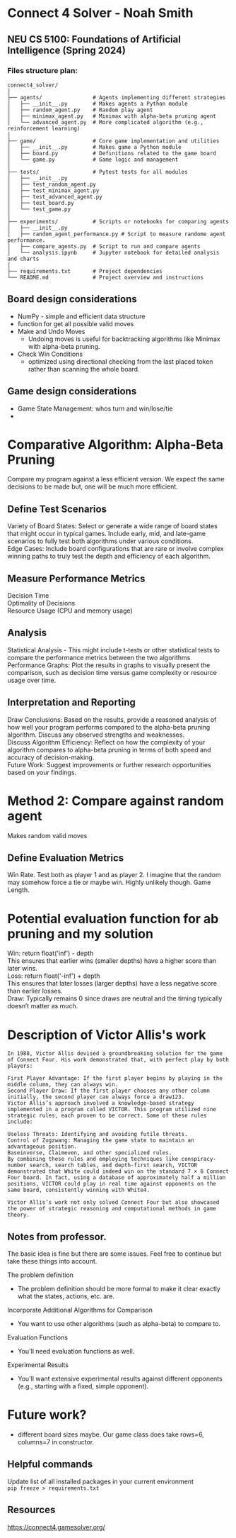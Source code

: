 # Connect 4 Solver - Noah Smith
## NEU CS 5100: Foundations of Artificial Intelligence (Spring 2024)

### Files structure plan:
```
connect4_solver/
│
├── agents/                # Agents implementing different strategies
│   ├── __init__.py        # Makes agents a Python module
│   ├── random_agent.py    # Random play agent
│   ├── minimax_agent.py   # Minimax with alpha-beta pruning agent
│   └── advanced_agent.py  # More complicated algorithm (e.g., reinforcement learning)
│
├── game/                  # Core game implementation and utilities
│   ├── __init__.py        # Makes game a Python module
│   ├── board.py           # Definitions related to the game board
│   └── game.py            # Game logic and management
│
├── tests/                 # Pytest tests for all modules
│   ├── __init__.py
│   ├── test_random_agent.py
│   ├── test_minimax_agent.py
│   ├── test_advanced_agent.py
│   ├── test_board.py
│   └── test_game.py
│
├── experiments/           # Scripts or notebooks for comparing agents
│   ├── __init__.py
│   ├── random_agent_performance.py # Script to measure randome agent performance. 
│   ├── compare_agents.py  # Script to run and compare agents
│   └── analysis.ipynb     # Jupyter notebook for detailed analysis and charts
│
├── requirements.txt       # Project dependencies
└── README.md              # Project overview and instructions

```

## Board design considerations
- NumPy - simple and efficient data structure
- function for get all possible valid moves
- Make and Undo Moves
    - Undoing moves is useful for backtracking algorithms like Minimax with alpha-beta pruning.
- Check Win Conditions 
    - optimized using directional checking from the last placed token rather than scanning the whole board.

## Game design considerations
- Game State Management: whos turn and win/lose/tie
- 


# Comparative Algorithm: Alpha-Beta Pruning
Compare my program against a less efficient version. We expect the same decisions to be made but, one will be much more efficient.

## Define Test Scenarios
Variety of Board States: Select or generate a wide range of board states that might occur in typical games. Include early, mid, and late-game scenarios to fully test both algorithms under various conditions.  
Edge Cases: Include board configurations that are rare or involve complex winning paths to truly test the depth and efficiency of each algorithm.

## Measure Performance Metrics
Decision Time  
Optimality of Decisions  
Resource Usage (CPU and memory usage)

## Analysis
Statistical Analysis - This might include t-tests or other statistical tests to compare the performance metrics between the two algorithms  
Performance Graphs: Plot the results in graphs to visually present the comparison, such as decision time versus game complexity or resource usage over time.

## Interpretation and Reporting
Draw Conclusions: Based on the results, provide a reasoned analysis of how well your program performs compared to the alpha-beta pruning algorithm. Discuss any observed strengths and weaknesses.  
Discuss Algorithm Efficiency: Reflect on how the complexity of your algorithm compares to alpha-beta pruning in terms of both speed and accuracy of decision-making.  
Future Work: Suggest improvements or further research opportunities based on your findings.  




<!-- break -->


# Method 2: Compare against random agent
Makes random valid moves

## Define Evaluation Metrics
Win Rate. Test both as player 1 and as player 2. I imagine that the random may somehow force a tie or maybe win. Highly unlikely though. 
Game Length. 



# Potential evaluation function for ab pruning and my solution
Win: return float('inf') - depth  
This ensures that earlier wins (smaller depths) have a higher score than later wins.  
Loss: return float('-inf') + depth  
This ensures that later losses (larger depths) have a less negative score than earlier losses.  
Draw: Typically remains 0 since draws are neutral and the timing typically doesn’t matter as much.  





<!--  -->
# Description of Victor Allis's work
```
In 1988, Victor Allis devised a groundbreaking solution for the game of Connect Four. His work demonstrated that, with perfect play by both players:

First Player Advantage: If the first player begins by playing in the middle column, they can always win.
Second Player Draw: If the first player chooses any other column initially, the second player can always force a draw123.
Victor Allis’s approach involved a knowledge-based strategy implemented in a program called VICTOR. This program utilized nine strategic rules, each proven to be correct. Some of these rules include:

Useless Threats: Identifying and avoiding futile threats.
Control of Zugzwang: Managing the game state to maintain an advantageous position.
Baseinverse, Claimeven, and other specialized rules.
By combining these rules and employing techniques like conspiracy-number search, search tables, and depth-first search, VICTOR demonstrated that White could indeed win on the standard 7 × 6 Connect Four board. In fact, using a database of approximately half a million positions, VICTOR could play in real time against opponents on the same board, consistently winning with White4.

Victor Allis’s work not only solved Connect Four but also showcased the power of strategic reasoning and computational methods in game theory.
```


## Notes from professor.

The basic idea is fine but there are some issues. Feel free to continue but take these things into account. 


The problem definition
- The problem definition should be more formal to make it clear exactly what the states, actions, etc. are. 

Incorporate Additional Algorithms for Comparison
- You want to use other algorithms (such as alpha-beta) to compare to. 

Evaluation Functions
- You'll need evaluation functions as well. 

Experimental Results
- You'll want extensive experimental results against different opponents (e.g., starting with a fixed, simple opponent).


# Future work? 
- different board sizes maybe. Our game class does take rows=6, columns=7 in constructor. 

## Helpful commands
Update list of all installed packages in your current environment  
`pip freeze > requirements.txt`  



## Resources
https://connect4.gamesolver.org/